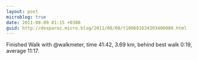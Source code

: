 ```yaml
---
layout: post
microblog: true
date: 2011-08-09 01:15 +0300
guid: http://desparoz.micro.blog/2011/08/08/t100691634303406080.html
---
```

Finished Walk with @walkmeter, time 41:42, 3.69 km, behind best walk 0:19, average 11:17.
